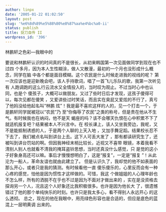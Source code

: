 ```yaml
---
author: linpx
date: '2005-01-22 01:02:50'
layout: post
slug: '%e6%8d%89%e5%88%80%e8%87%aa%e4%bc%a0-ii'
status: publish
title: 捉刀自传 II
wordpress_id: '396'
---
```


林鹏轩之色彩—我眼中的

要说和林鹏轩认识的时间真的不是很长，从初来韩国第一次见面做同学到现在也不过四 个多月，因为本人生性糊涂，做人又散漫，最初的一个月也没形成什么概念，同学在脑
中各个都是面目模糊。这个农民是什么时候走进我的视线的呢？ 第一次应该也是迎新晚会吧，该人手持歌词，唱了一首飞儿乐队的歌，我第一次听见有
人跑调跑的这么行云流水又全情投入的，当时叹为观止。不过当时心中也认同，也是个 傻孩子，大概可以做朋友。又过了些时日后才发现，这孩子傻得可以，每次见都在傻笑
，又爱讲些过时笑话，而且实在臭屁又爱炫的不行了，真亏了他妈没给他起名叫“林鹏 炫”！我是最不喜欢这样的人的，见一个打击一个，于是鹏轩同学就被冠以“农民”乃
至“你侮辱了农民”之类的称号，但是贵在他从不生气。有时候我也在纳闷，他不是天 蝎座的吗？该不会哪天仇恨在心中积累不下了就适机报复吧？结果被本人不兴言中。在
校长课上，该人又坐我旁边，我呢，又不是能抵制诱惑的人，于是两个人聊的上天入地 ，又加手舞足蹈。结果校长忍不下去了，我们被点名叫到讲台上去。这下人可丢大发了
，那有都读研究生了，还被叫到讲台罚站的啊。但因我神经末梢比较长，近视又不喜带 眼镜，本着我看不清别人别人也就看不清我的掩耳盗铃思想，当时还真没什么感觉，只
是觉的这小子好象身高还可以嘛。事后才慢慢想明白了，这是“报复”，一定是“报复 ”！从此沦为一船人，革命友谊也就由此建立了。
但是认识久了，我却觉的他不如表面的那么开心，或者只是我的猜测。有时候看他一直 傻乐傻乐的，心里反而会有一种心疼的感觉，怕他是因为惯性才这样做的。可惜，我这
个做姐姐的人心理年龄也不怎么样，所有的洒脱不在乎也不过是因为不面对才做出来的 ，实在是没资格去探询另一个人，况且这个人好象还比我积极很多。也许是因为他长大
了，很遗憾错过了他的那个单纯快乐的时刻。也许只是我太多心，看不得别人永远开心 的这么透彻。
总之，现在的他在我眼中，用亮绿色形容也是合适的，但应是底色的蓝混上一层明黄调 出来的。


